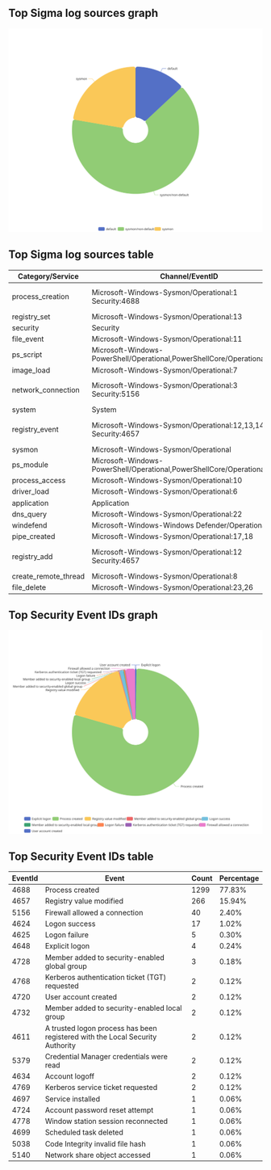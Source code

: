 ## Top Sigma log sources graph
![Top Sigma log sources](Windows-Events-with-Sigma-Rules.svg)
## Top Sigma log sources table
| Category/Service | Channel/EventID | Count | Percentage | Rules | Source |
|------------------|-----------------|-------|------------|-------|--------|
| process_creation | Microsoft-Windows-Sysmon/Operational:1<br>Security:4688 | 2679 | 58.15% | 2679 | sysmon<br>non-default |
| registry_set | Microsoft-Windows-Sysmon/Operational:13 | 432 | 9.38% | 432 | sysmon |
| security | Security | 253 | 5.49% | 253 | default |
| file_event | Microsoft-Windows-Sysmon/Operational:11 | 208 | 4.51% | 208 | sysmon |
| ps_script | Microsoft-Windows-PowerShell/Operational,PowerShellCore/Operational:4104 | 184 | 3.99% | 184 | default |
| image_load | Microsoft-Windows-Sysmon/Operational:7 | 119 | 2.58% | 119 | sysmon |
| network_connection | Microsoft-Windows-Sysmon/Operational:3<br>Security:5156 | 104 | 2.26% | 104 | sysmon<br>non-default |
| system | System | 94 | 2.04% | 94 | default |
| registry_event | Microsoft-Windows-Sysmon/Operational:12,13,14<br>Security:4657 | 80 | 1.74% | 80 | sysmon<br>non-default |
| sysmon | Microsoft-Windows-Sysmon/Operational | 62 | 1.35% | 62 | sysmon |
| ps_module | Microsoft-Windows-PowerShell/Operational,PowerShellCore/Operational:4103 | 35 | 0.76% | 35 | sysmon |
| process_access | Microsoft-Windows-Sysmon/Operational:10 | 32 | 0.69% | 32 | sysmon |
| driver_load | Microsoft-Windows-Sysmon/Operational:6 | 32 | 0.69% | 32 | sysmon |
| application | Application | 30 | 0.65% | 30 | default |
| dns_query | Microsoft-Windows-Sysmon/Operational:22 | 24 | 0.52% | 24 | sysmon |
| windefend | Microsoft-Windows-Windows Defender/Operational | 21 | 0.46% | 21 | default |
| pipe_created | Microsoft-Windows-Sysmon/Operational:17,18 | 20 | 0.43% | 20 | sysmon |
| registry_add | Microsoft-Windows-Sysmon/Operational:12<br>Security:4657 | 20 | 0.43% | 20 | sysmon<br>non-default |
| create_remote_thread | Microsoft-Windows-Sysmon/Operational:8 | 16 | 0.35% | 16 | sysmon |
| file_delete | Microsoft-Windows-Sysmon/Operational:23,26 | 14 | 0.30% | 14 | sysmon |
## Top Security Event IDs graph
![Top Security Event IDs](Windows-Events-Security-IDs.svg)
## Top Security Event IDs table
| EventId | Event | Count | Percentage |
|---------|-------|-------|------------|
| 4688 | Process created | 1299 | 77.83% |
| 4657 | Registry value modified | 266 | 15.94% |
| 5156 | Firewall allowed a connection | 40 | 2.40% |
| 4624 | Logon success | 17 | 1.02% |
| 4625 | Logon failure | 5 | 0.30% |
| 4648 | Explicit logon | 4 | 0.24% |
| 4728 | Member added to security-enabled global group | 3 | 0.18% |
| 4768 | Kerberos authentication ticket (TGT) requested | 2 | 0.12% |
| 4720 | User account created | 2 | 0.12% |
| 4732 | Member added to security-enabled local group | 2 | 0.12% |
| 4611 | A trusted logon process has been registered with the Local Security Authority | 2 | 0.12% |
| 5379 | Credential Manager credentials were read | 2 | 0.12% |
| 4634 | Account logoff | 2 | 0.12% |
| 4769 | Kerberos service ticket requested | 2 | 0.12% |
| 4697 | Service installed | 1 | 0.06% |
| 4724 | Account password reset attempt | 1 | 0.06% |
| 4778 | Window station session reconnected | 1 | 0.06% |
| 4699 | Scheduled task deleted | 1 | 0.06% |
| 5038 | Code Integrity invalid file hash | 1 | 0.06% |
| 5140 | Network share object accessed | 1 | 0.06% |
